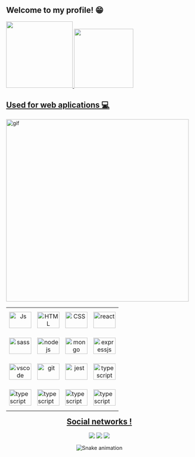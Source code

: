 ## Welcome to my profile! 😁

 <div>
   <a href="https://github.com/Pedro-Henrique-dos-Santos">
   <img height="180em" src="https://github-readme-stats.vercel.app/api?username=Pedro-Henrique-dos-Santos&show_icons=true&theme=synthwave&include_all_commits=true&count_private=true"/>
   <img height="160em" src="https://github-readme-stats.vercel.app/api/top-langs/?username=Pedro-Henrique-dos-Santos&layout=compact&langs_count=6&theme=synthwave"/>

</div>
 <h2>Used for web aplications 💻</h2>
 <img src="./Anime+Blogging_gif (480×270).gif" "height="312" width="494" alt="gif" align="left"/>
<table align="right">
  <tr height="70px">
   <td align="center">
     <img align="center" alt="Js" height="44" width="60" src="https://skillicons.dev/icons?i=javascript">
    </td>
   <td align="center">
     <img align="center" alt="HTML" height="44" width="60" src="https://skillicons.dev/icons?i=html">
   </td>
   <td align="center">
     <img align="center" alt="CSS" height="44" width="60" src="https://skillicons.dev/icons?i=css">
   </td>
   <td align="center">
     <img src="https://skillicons.dev/icons?i=react" height="44" width="60" alt="react" align="center" />
   </td>
  </tr>
 <tr height="70px" >
  <td align="center">
  <img src="https://skillicons.dev/icons?i=sass" height="44" width="60" alt="sass" align="center"/>
 </td>
   <td align="center">                                                                                                                                                 
  <img src="https://skillicons.dev/icons?i=nodejs" height="44" width="60" alt="nodejs" align="center"/>
  </td>
   <td align="center">
  <img src="https://skillicons.dev/icons?i=mongodb" height="44" width="60" alt="mongo" align="center" />
 </td>
 <td align="center">                                                                                                                                                   
  <img src="https://skillicons.dev/icons?i=expressjs" height="44" width="60" alt="expressjs" align="center"/>
  </td>
 </tr>
  <tr height="70px" >
  <td align="center">
  <img src="https://skillicons.dev/icons?i=redux" height="44" width="60" alt="vscode" align="center"/>
 </td>
   <td align="center">                                                                                                                                                 
  <img src="https://skillicons.dev/icons?i=git" height="44" width="60" alt="git" align="center"/>
  </td>
   <td align="center">
  <img src="https://skillicons.dev/icons?i=nestjs" height="44" width="60" alt="jest" align="center" />
 </td>
 <td align="center">                                                                                                                                                   
  <img src="https://skillicons.dev/icons?i=ts" height="44" width="60" alt="typescript" align="center"/>
  </td>
 </tr>
 <tr height="70px" >
  <td>
   <img src="https://skillicons.dev/icons?i=vscode" height="44" width="60" alt="typescript" align="center"/>
  </td>
  <td>
   <img src="https://skillicons.dev/icons?i=styledcomponents" height="44" width="60" alt="typescript" align="center"/>
  </td>     
  <td>
   <img src="https://skillicons.dev/icons?i=mysql" height="44" width="60" alt="typescript" align="center"/>
  </td>   
    <td>
   <img src="https://skillicons.dev/icons?i=prisma" height="44" width="60" alt="typescript" align="center"/>
  </td>                                                                                                         
   </table>                
                 
</div>
 
 <br>
  <br>
<br>
<br>
<br>                                                                                                           
<br>
<br>
<br>
<br>
<br>
<br>     
<br>
<br>                                                                                                           
  <h2 align="center">Social networks !</h2>
 
<div align="center"> 
  
  <a href="https://www.instagram.com/ptb0y/" target="_blank"><img src="https://img.shields.io/badge/-Instagram-%23E4405F?style=for-the-badge&logo=instagram&logoColor=white" target="_blank"></a>
  <a href = ""><img src="https://img.shields.io/badge/-Gmail-%23333?style=for-the-badge&logo=gmail&logoColor=white" target="_blank"></a>
  <a href="" target="_blank"><img src="https://img.shields.io/badge/-LinkedIn-%230077B5?style=for-the-badge&logo=linkedin&logoColor=white" target="_blank"></a> 
 
  ![Snake animation](https://github.com/Pedro-Henrique-dos-Santos/Pedro-Henrique-dos-Santos/blob/output/github-contribution-grid-snake.svg)

</div>

